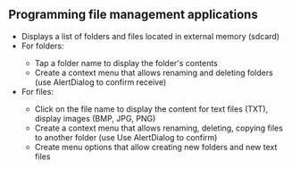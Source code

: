 ## Programming file management applications

<ul>
  <li>Displays a list of folders and files located in external memory (sdcard)</li>
  <li>For folders:</li>
  <ul>
    <li>Tap a folder name to display the folder's contents</li>
    <li>Create a context menu that allows renaming and deleting folders (use AlertDialog to confirm receive)</li>
  </ul>
  <li>For files:</li>
  <ul>
    <li>Click on the file name to display the content for text files (TXT), display images (BMP, JPG, PNG)</li>
    <li>Create a context menu that allows renaming, deleting, copying files to another folder (use Use AlertDialog to confirm)</li>
    <li>Create menu options that allow creating new folders and new text files</li>
  </ul>
</ul>
